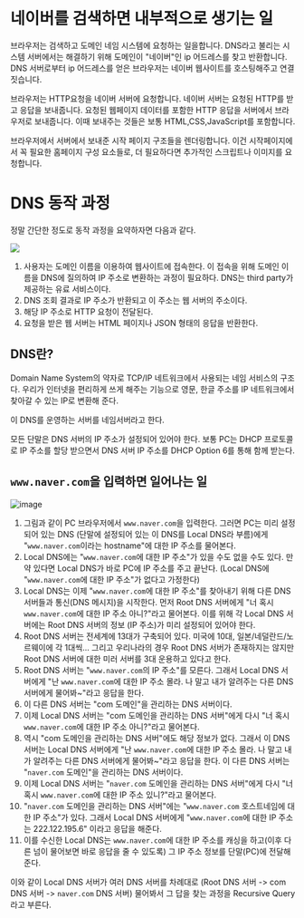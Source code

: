 
# 네이버를 검색하면 내부적으로 생기는 일

브라우저는 검색하고 도메인 네임 시스템에 요청하는 일을합니다. DNS라고 불리는 시스템 서버에서는 해결하기 위해
도메인이 "네이버"인 ip 어드레스를 찾고 반환합니다. DNS 서버로부터 ip 어드레스를 얻은 브라우저는
네이버 웹사이트를 호스팅해주고 연결짓습니다.

브라우저는 HTTP요청을 네이버 서버에 요청합니다. 네이버 서버는 요청된 HTTP를 받고 응답을 보내줍니다.
요청된 웹페이지 데이터를 포함한 HTTP 응답을 서버에서 브라우저로 보내줍니다.
이때 보내주는 것들은 보통 HTML,CSS,JavaScript를 포함합니다.

브라우저에서 서버에서 보내준 시작 페이지 구조들을 렌더링합니다. 이건 시작페이지에서
꼭 필요한 홈페이지 구성 요소들로, 더 필요하다면 추가적인 스크립트나 이미지를 요청합니다.

# DNS 동작 과정
정말 간단한 정도로 동작 과정을 요약하자면 다음과 같다.

![](https://velog.velcdn.com/images/songs4805/post/f1732207-5697-49ff-a018-aae03de167af/image.jpeg)

1. 사용자는 도메인 이름을 이용하여 웹사이트에 접속한다. 이 접속을 위해 도메인 이름을 DNS에 질의하여 IP 주소로 변환하는 과정이 필요하다. DNS는 third party가 제공하는 유료 서비스이다.
2. DNS 조회 결과로 IP 주소가 반환되고 이 주소는 웹 서버의 주소이다.
3. 해당 IP 주소로 HTTP 요청이 전달된다.
4. 요청을 받은 웹 서버는 HTML 페이지나 JSON 형태의 응답을 반환한다.

## DNS란?
Domain Name System의 약자로 TCP/IP 네트워크에서 사용되는 네임 서비스의 구조다. 우리가 인터넷을 편리하게 쓰게 해주는 기능으로 영문, 한글 주소를 IP 네트워크에서 찾아갈 수 있는 IP로 변환해 준다.

이 DNS를 운영하는 서버를 네임서버라고 한다.

모든 단말은 DNS 서버의 IP 주소가 설정되어 있어야 한다. 보통 PC는 DHCP 프로토콜로 IP 주소를 할당 받으면서 DNS 서버 IP 주소를 DHCP Option 6를 통해 함께 받는다.

## `www.naver.com`을 입력하면 일어나는 일
![image](https://github.com/alanhakhyeonsong/LetsReadBooks/assets/60968342/e16d3f18-e325-4c3e-81a8-1007e17b7636)

1. 그림과 같이 PC 브라우저에서 `www.naver.com`을 입력한다. 그러면 PC는 미리 설정되어 있는 DNS (단말에 설정되어 있는 이 DNS를 Local DNS라 부름)에게 "`www.naver.com`이라는 hostname"에 대한 IP 주소를 물어본다.
2. Local DNS에는 "`www.naver.com`에 대한 IP 주소"가 있을 수도 없을 수도 있다. 만약 있다면 Local DNS가 바로 PC에 IP 주소를 주고 끝난다. (Local DNS에 "`www.naver.com`에 대한 IP 주소"가 없다고 가정한다)
3. Local DNS는 이제 "`www.naver.com`에 대한 IP 주소"를 찾아내기 위해 다른 DNS 서버들과 통신(DNS 메시지)을 시작한다. 먼저 Root DNS 서버에게 "너 혹시 `www.naver.com`에 대한 IP 주소 아니?"라고 물어본다. 이를 위해 각 Local DNS 서버에는 Root DNS 서버의 정보 (IP 주소)가 미리 설정되어 있어야 한다.
4. Root DNS 서버는 전세계에 13대가 구축되어 있다. 미국에 10대, 일본/네덜란드/노르웨이에 각 1대씩... 그리고 우리나라의 경우 Root DNS 서버가 존재하지는 않지만 Root DNS 서버에 대한 미러 서버를 3대 운용하고 있다고 한다.
5. Root DNS 서버는 "`www.naver.com`의 IP 주소"를 모른다. 그래서 Local DNS 서버에게 "난 `www.naver.com`에 대한 IP 주소 몰라. 나 말고 내가 알려주는 다른 DNS 서버에게 물어봐~"라고 응답을 한다.
6. 이 다른 DNS 서버는 "com 도메인"을 관리하는 DNS 서버이다.
7. 이제 Local DNS 서버는 "com 도메인을 관리하는 DNS 서버"에게 다시 "너 혹시 `www.naver.com`에 대한 IP 주소 아니?"라고 물어본다.
8. 역시 "com 도메인을 관리하는 DNS 서버"에도 해당 정보가 없다. 그래서 이 DNS 서버는 Local DNS 서버에게 "난 `www.naver.com`에 대한 IP 주소 몰라. 나 말고 내가 알려주는 다른 DNS 서버에게 물어봐~"라고 응답을 한다. 이 다른 DNS 서버는 "`naver.com` 도메인"을 관리하는 DNS 서버이다.
9. 이제 Local DNS 서버는 "`naver.com` 도메인을 관리하는 DNS 서버"에게 다시 "너 혹시 `www.naver.com`에 대한 IP 주소 있니?"라고 물어본다.
10. "`naver.com` 도메인을 관리하는 DNS 서버"에는 "`www.naver.com` 호스트네임에 대한 IP 주소"가 있다. 그래서 Local DNS 서버에게 "`www.naver.com`에 대한 IP 주소는 222.122.195.6" 이라고 응답을 해준다.
11. 이를 수신한 Local DNS는 `www.naver.com`에 대한 IP 주소를 캐싱을 하고(이후 다른 넘이 물어보면 바로 응답을 줄 수 있도록) 그 IP 주소 정보를 단말(PC)에 전달해 준다.

이와 같이 Local DNS 서버가 여러 DNS 서버를 차례대로 (Root DNS 서버 -> com DNS 서버 -> `naver.com` DNS 서버) 물어봐서 그 답을 찾는 과정을 Recursive Query라고 부른다.